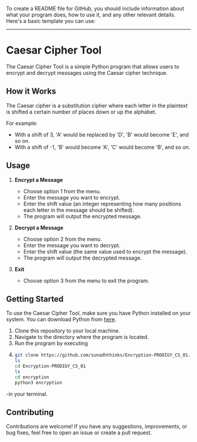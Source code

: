 To create a README file for GitHub, you should include information about what your program does, how to use it, and any other relevant details. Here's a basic template you can use:

---

# Caesar Cipher Tool

The Caesar Cipher Tool is a simple Python program that allows users to encrypt and decrypt messages using the Caesar cipher technique.

## How it Works

The Caesar cipher is a substitution cipher where each letter in the plaintext is shifted a certain number of places down or up the alphabet.

For example:
- With a shift of 3, 'A' would be replaced by 'D', 'B' would become 'E', and so on.
- With a shift of -1, 'B' would become 'A', 'C' would become 'B', and so on.

## Usage

1. **Encrypt a Message**
   - Choose option 1 from the menu.
   - Enter the message you want to encrypt.
   - Enter the shift value (an integer representing how many positions each letter in the message should be shifted).
   - The program will output the encrypted message.

2. **Decrypt a Message**
   - Choose option 2 from the menu.
   - Enter the message you want to decrypt.
   - Enter the shift value (the same value used to encrypt the message).
   - The program will output the decrypted message.

3. **Exit**
   - Choose option 3 from the menu to exit the program.

## Getting Started

To use the Caesar Cipher Tool, make sure you have Python installed on your system. You can download Python from [here](https://www.python.org/downloads/).

1. Clone this repository to your local machine.
2. Navigate to the directory where the program is located.
3. Run the program by executing
4. ```bash
   git clone https://github.com/sunadhthinks/Encryption-PRODIGY_CS_01.git
   ls
   cd Encryption-PRODIGY_CS_01
   ls
   cd encryption 
   python3 encryption
  -in your terminal.

## Contributing

Contributions are welcome! If you have any suggestions, improvements, or bug fixes, feel free to open an issue or create a pull request.
